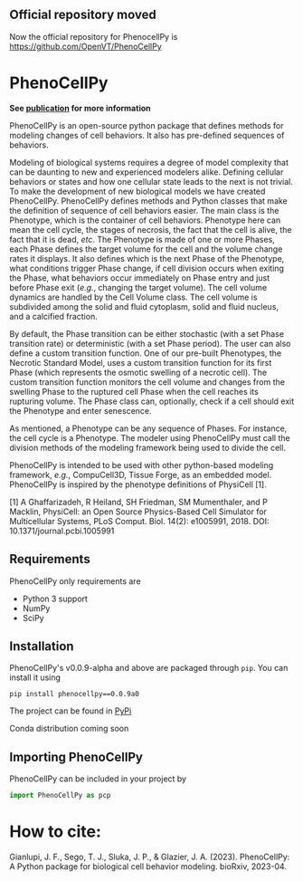## Official repository moved

Now the official repository for PhenocellPy is https://github.com/OpenVT/PhenoCellPy

# PhenoCellPy

**See [publication](https://doi.org/10.1101/2023.04.12.535625) for more information**

PhenoCellPy is an open-source python package that defines methods for modeling changes of cell behaviors. 
It also has pre-defined sequences of behaviors.

Modeling of biological systems requires a degree of model complexity that can be daunting to new and experienced 
modelers alike. Defining cellular behaviors or states and how one cellular state leads to the next is not trivial. To 
make the development of new biological models we have created PhenoCellPy. PhenoCellPy defines methods and Python 
classes that make the definition of sequence of cell behaviors easier. The main class is the Phenotype, which is the 
container of cell behaviors. Phenotype here can mean the cell cycle, the stages of necrosis, the fact that the cell is 
alive, the fact that it is dead, _etc_. The Phenotype is made of one or more Phases, each Phase defines the target 
volume for the cell and the volume change rates it displays. It also defines which is the next Phase of the Phenotype, 
what conditions trigger Phase change, if cell division occurs when exiting the Phase, what behaviors occur immediately 
on Phase entry and just before Phase exit (_e.g._, changing the target volume). The cell volume dynamics are 
handled by the Cell Volume class. The cell volume is subdivided among the solid and fluid cytoplasm, solid and fluid 
nucleus, and a calcified fraction.

By default, the Phase transition can be either stochastic (with a set Phase transition rate) or deterministic (with a 
set Phase period). The user can also define a custom transition function. One of our pre-built Phenotypes, the Necrotic 
Standard Model, uses a custom transition function for its first Phase (which represents the osmotic swelling of a 
necrotic cell). The custom transition function monitors the cell volume and changes from the swelling Phase to the 
ruptured cell Phase when the cell reaches its rupturing volume. The Phase class can, optionally, check if a cell should 
exit the Phenotype and enter senescence.

As mentioned, a Phenotype can be any sequence of Phases. For instance, the cell cycle is a Phenotype. The modeler using 
PhenoCellPy must call the division methods of the modeling framework being used to divide the cell. 

PhenoCellPy is intended to be used with other python-based modeling framework, _e.g._, CompuCell3D, Tissue Forge, as 
an embedded model. PhenoCellPy is inspired by the phenotype definitions of PhysiCell [1]. 

[1] A Ghaffarizadeh, R Heiland, SH Friedman, SM Mumenthaler, and P Macklin, PhysiCell: an Open Source Physics-Based 
Cell Simulator for Multicellular Systems, PLoS Comput. Biol. 14(2): e1005991, 2018. DOI: 10.1371/journal.pcbi.1005991

## Requirements

PhenoCellPy only requirements are

* Python 3 support
* NumPy
* SciPy

## Installation

PhenoCellPy's v0.0.9-alpha and above are packaged through `pip`. You can install it using

```commandline
pip install phenocellpy==0.0.9a0
```

The project can be found in [PyPi](https://pypi.org/project/phenocellpy/0.0.9a0/)

Conda distribution coming soon


## Importing PhenoCellPy

PhenoCellPy can be included in your project by

```python
import PhenoCellPy as pcp
```

# How to cite:
Gianlupi, J. F., Sego, T. J., Sluka, J. P., & Glazier, J. A. (2023). PhenoCellPy: A Python package for biological cell 
behavior modeling. bioRxiv, 2023-04.

